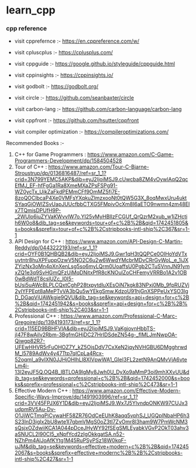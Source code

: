 # learn_cpp

### cpp reference
- visit cpprefernce :- https://en.cppreference.com/w/
- visit cpluscplus :- https://cplusplus.com/
  
- visit cppguide :- https://google.github.io/styleguide/cppguide.html
- visit cppinsights :- https://cppinsights.io/
- visit godbolt :- https://godbolt.org/
- visit circle :- https://github.com/seanbaxter/circle
- visit carbon-lang :- https://github.com/carbon-language/carbon-lang
- visit cppfront :- https://github.com/hsutter/cppfront
- visit compiler optimization :- https://compileroptimizations.com/

Recommended Books :-
1. C++ for Game Programmers : https://www.amazon.com/C-Game-Programmers-Development/dp/1584504528
2. Tour of C++ : https://www.amazon.com/Tour-C-Bjarne-Stroustrup/dp/0136816487/ref=sr_1_1?crid=3N799YEMC5AKP&dib=eyJ2IjoiMSJ9.cUwcba8ZM4vOywlAqQ2qcEfMJ_EF-hfFgGa1Ra8XmeMXaZPsFSPg91-WZ0ycTx_UikZaFkdPEMmCFf9OmMZ5fj7E-8zoQOClbcaP4Xe0VMFsYXqkuZlmzxooNt0tQW5G3X_8oqMwxUru4uktSYaqGiOWlZSvUapJUUcfbbCTXG5FMpivOcXm8I6aETO9nwmn4zm48EIx7TQmisDPUfH9P-_2WUlo6iuZYVaKWvvlW7o.YI25vMyHBIIzFCGUf_QrQzrM2xub_w1iZHctih6W0o8&dib_tag=se&keywords=tour+of+c%2B%2B&qid=1742451805&s=books&sprefix=tour+of+c%2B%2Cstripbooks-intl-ship%2C367&sr=1-1
3. API Design for C++ : https://www.amazon.com/API-Design-C-Martin-Reddy/dp/0443222193/ref=sr_1_1?crid=OYF0B1QHBQB2&dib=eyJ2IjoiMSJ9.Gwr1qH3tQQPCe0OIHoYdVTxuytntr8huXPFuppOzwV5NO2C6u2w6WwdYMcbrMDvCRrGvWoL_e_1iJXZYizNx3oMn4pXnXenLsg5so6myLQrm0UoaffsU0Pgb2CTuSVnnJN91ymxZQ1e3q9SvHGmQFzUiMqDNitxPfR8cKNOulZoCHFemyVRRBo1A2v1OB0wBdWdT8cslUZc_I0I5-bUsi5uAWcBLPLCQxtCghP28txpytdluXEsOiN7kgk83NPxj0Mb_9fpRUZVj2yIYFPEpt8aMePTvVA3bQu5wYEkgSmw.KdzoU91hjGnXSPPeUxYSO3lgD_DGapViUAWkgie9QVU&dib_tag=se&keywords=api+design+for+c%2B%2B&qid=1742451942&s=books&sprefix=api+design+for+c%2B%2B%2Cstripbooks-intl-ship%2C403&sr=1-1
4. Professional C++ : https://www.amazon.com/Professional-C-Marc-Gregoire/dp/1394193173/ref=sr_1_1?crid=115ED9BBHFVIA&dib=eyJ2IjoiMSJ9.VaKgjovnHbbTS-jI47F8wAilv2Rbm-3BgfmGHjDC27HrIDSdeZN54g-_fIMLJmNwpOA-Qiwgp82R7-UFEwHHVR5rFuOHOZ7Y_kZ5OjsDdV7CxXeN2jqyNVHGBU6DMgghrwdM_l5789AdWv4y47Ttp7qlCpLa4Rcx-52oqmI_a9vIXN0JJHjOHlhLl8XIVpwWA1_GIeI3FL2zetN9AnQMvVjA6vteLm4i-13I2eyJF5Q.OQ4B_IBTLOA9lgMy8Jwh0U_DyXo9aMmP3oi9mhXXvUU&dib_tag=se&keywords=professional+c%2B%2B&qid=1742452000&s=books&sprefix=professional+c%2Cstripbooks-intl-ship%2C473&sr=1-1
5. Effective Modern C++ : https://www.amazon.com/Effective-Modern-Specific-Ways-Improve/dp/1491903996/ref=sr_1_1?crid=3VV45FPJX6Y1D&dib=eyJ2IjoiMSJ9.Wx7J5YlvndpONKW97CUJx3udpmRV5Au-Dv-O1JjWCTmqPiCywaHF58ZR76OdCeEUhK8aqq5vphSJ_UGQplNbaHP6h3S23InD3igIx2bU8wte1I7gbmVMgS0oZ3tI7ZyOmr8l3ham9W7PmWcNM3sQsjxOZdwiiKCA1A044pDceJHyWY92fSEgSMLEyabkVGvP2OkT03ahv3aSNUCL2I90CI5_xNpfYcd2zIgOkkgatSA.n52-NZhPm4AlJoAfKYtg1M45RuPSyPSz18W0kqF-uJM&dib_tag=se&keywords=effective+modern+c%2B%2B&qid=1742452067&s=books&sprefix=effective+modernc%2B%2B%2Cstripbooks-intl-ship%2C427&sr=1-1
